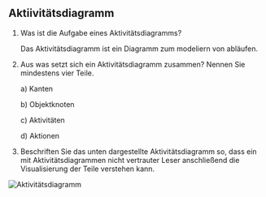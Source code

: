 ## Aktiivitätsdiagramm

1. Was ist die Aufgabe eines Aktivitätsdiagramms?
    
    Das Aktivitätsdiagramm ist ein Diagramm zum modeliern von abläufen. 
    
2. Aus was setzt sich ein Aktivitätsdiagramm zusammen? Nennen Sie mindestens vier Teile. 

    a) Kanten
    
    b) Objektknoten
    
    c) Aktivitäten
    
    d) Aktionen
    
3. Beschriften Sie das unten dargestellte Aktivitätsdiagramm so,
 dass ein mit Aktivitätsdiagrammen nicht vertrauter Leser anschließend die Visualisierung der Teile verstehen kann.
 
 ![Aktivitätsdiagramm](/Bilder/AktivitätsdiagrammFertig.PNG)

